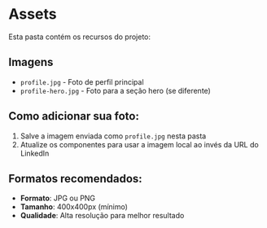 # Assets

Esta pasta contém os recursos do projeto:

## Imagens
- `profile.jpg` - Foto de perfil principal
- `profile-hero.jpg` - Foto para a seção hero (se diferente)

## Como adicionar sua foto:
1. Salve a imagem enviada como `profile.jpg` nesta pasta
2. Atualize os componentes para usar a imagem local ao invés da URL do LinkedIn

## Formatos recomendados:
- **Formato**: JPG ou PNG
- **Tamanho**: 400x400px (mínimo)
- **Qualidade**: Alta resolução para melhor resultado
